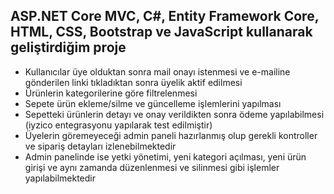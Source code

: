 ## ASP.NET Core MVC, C#, Entity Framework Core, HTML, CSS, Bootstrap ve JavaScript kullanarak geliştirdiğim proje
- Kullanıcılar üye olduktan sonra mail onayı istenmesi ve e-mailine gönderilen linki tıkladıktan sonra üyelik aktif edilmesi
- Ürünlerin kategorilerine göre filtrelenmesi
- Sepete ürün ekleme/silme ve güncelleme işlemlerini yapılması
- Sepetteki ürünlerin detayı ve onay verildikten sonra ödeme yapılabilmesi (iyzico entegrasyonu yapılarak test edilmiştir)
- Üyelerin göremeyeceği admin paneli hazırlanmış olup gerekli kontroller ve sipariş detayları izlenebilmektedir
- Admin panelinde ise yetki yönetimi, yeni kategori açılması, yeni ürün girişi ve aynı zamanda düzenlenmesi ve silinmesi gibi işlemler yapılabilmektedir

